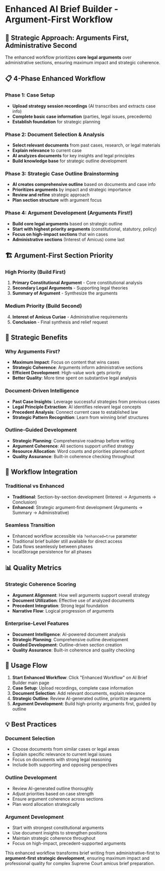 # Enhanced AI Brief Builder - Argument-First Workflow

## 🎯 Strategic Approach: Arguments First, Administrative Second

The enhanced workflow prioritizes **core legal arguments** over administrative sections, ensuring maximum impact and strategic coherence.

## 📋 4-Phase Enhanced Workflow

### Phase 1: Case Setup
- **Upload strategy session recordings** (AI transcribes and extracts case info)
- **Complete basic case information** (parties, legal issues, precedents)
- **Establish foundation** for strategic planning

### Phase 2: Document Selection & Analysis
- **Select relevant documents** from past cases, research, or legal materials
- **Explain relevance** to current case
- **AI analyzes documents** for key insights and legal principles
- **Build knowledge base** for strategic outline development

### Phase 3: Strategic Case Outline Brainstorming
- **AI creates comprehensive outline** based on documents and case info
- **Prioritizes arguments** by impact and strategic importance
- **Review and refine** strategic approach
- **Plan section structure** with argument focus

### Phase 4: Argument Development (Arguments First!)
- **Build core legal arguments** based on strategic outline
- **Start with highest priority arguments** (constitutional, statutory, policy)
- **Focus on high-impact sections** that win cases
- **Administrative sections** (Interest of Amicus) come last

## 🏗️ Argument-First Section Priority

### High Priority (Build First)
1. **Primary Constitutional Argument** - Core constitutional analysis
2. **Secondary Legal Arguments** - Supporting legal theories
3. **Summary of Argument** - Synthesize the arguments

### Medium Priority (Build Second)
4. **Interest of Amicus Curiae** - Administrative requirements
5. **Conclusion** - Final synthesis and relief request

## 🎯 Strategic Benefits

### Why Arguments First?
- **Maximum Impact**: Focus on content that wins cases
- **Strategic Coherence**: Arguments inform administrative sections
- **Efficient Development**: High-value work gets priority
- **Better Quality**: More time spent on substantive legal analysis

### Document-Driven Intelligence
- **Past Case Insights**: Leverage successful strategies from previous cases
- **Legal Principle Extraction**: AI identifies relevant legal concepts
- **Precedent Analysis**: Connect current case to established law
- **Strategic Pattern Recognition**: Learn from winning brief structures

### Outline-Guided Development
- **Strategic Planning**: Comprehensive roadmap before writing
- **Argument Coherence**: All sections support unified strategy
- **Resource Allocation**: Word counts and priorities planned upfront
- **Quality Assurance**: Built-in coherence checking throughout

## 🔄 Workflow Integration

### Traditional vs Enhanced
- **Traditional**: Section-by-section development (Interest → Arguments → Conclusion)
- **Enhanced**: Strategic argument-first development (Arguments → Summary → Administrative)

### Seamless Transition
- Enhanced workflow accessible via `?enhanced=true` parameter
- Traditional brief builder still available for direct access
- Data flows seamlessly between phases
- localStorage persistence for all phases

## 📊 Quality Metrics

### Strategic Coherence Scoring
- **Argument Alignment**: How well arguments support overall strategy
- **Document Utilization**: Effective use of analyzed documents
- **Precedent Integration**: Strong legal foundation
- **Narrative Flow**: Logical progression of arguments

### Enterprise-Level Features
- **Document Intelligence**: AI-powered document analysis
- **Strategic Planning**: Comprehensive outline development
- **Guided Development**: Outline-driven section creation
- **Quality Assurance**: Built-in coherence and quality checking

## 🚀 Usage Flow

1. **Start Enhanced Workflow**: Click "Enhanced Workflow" on AI Brief Builder main page
2. **Case Setup**: Upload recordings, complete case information
3. **Document Selection**: Add relevant documents, explain relevance
4. **Strategic Outline**: Review AI-generated outline, prioritize arguments
5. **Argument Development**: Build high-priority arguments first, guided by outline

## 💡 Best Practices

### Document Selection
- Choose documents from similar cases or legal areas
- Explain specific relevance to current legal issues
- Focus on documents with strong legal reasoning
- Include both supporting and opposing perspectives

### Outline Development
- Review AI-generated outline thoroughly
- Adjust priorities based on case strength
- Ensure argument coherence across sections
- Plan word allocation strategically

### Argument Development
- Start with strongest constitutional arguments
- Use document insights to strengthen positions
- Maintain strategic coherence throughout
- Focus on high-impact, precedent-supported arguments

This enhanced workflow transforms brief writing from administrative-first to **argument-first strategic development**, ensuring maximum impact and professional quality for complex Supreme Court amicus brief preparation.
